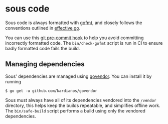 # sous code

Sous code is always formatted with [gofmt],
and closely follows the conventions outlined in [effective go].

You can use this [git pre-commit hook] to help you avoid committing incorrectly formatted code.
The `bin/check-gofmt` script is run in CI to ensure badly formatted code fails the build.

[gofmt]: https://golang.org/cmd/gofmt/
[effective go]: https://golang.org/doc/effective_go.html
[git pre-commit hook]: https://golang.org/misc/git/pre-commit

## Managing dependencies

Sous' dependencies are managed using [govendor]. You can install it by running

    $ go get -u github.com/kardianos/govendor

Sous must always have all of its dependencies vendored into the `/vendor` directory,
this helps keep the builds repeatable, and simplifies offline work.
The `bin/safe-build` script performs a build using only the vendored dependencies.

[govendor]: https://github.com/kardianos/govendor

